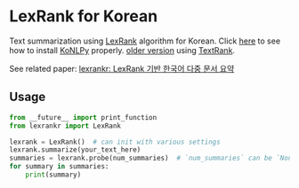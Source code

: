 LexRank for Korean
==========

Text summarization using [LexRank][1] algorithm for Korean.
Click [here][2] to see how to install [KoNLPy][3] properly.
[older version][4] using [TextRank][5].

See related paper: [lexrankr: LexRank 기반 한국어 다중 문서 요약][6]

Usage
-----

```python
from __future__ import print_function
from lexrankr import LexRank

lexrank = LexRank()  # can init with various settings
lexrank.summarize(your_text_here)
summaries = lexrank.probe(num_summaries)  # `num_summaries` can be `None` (using auto-detected topics)
for summary in summaries:
    print(summary)
```

[1]: http://dl.acm.org/citation.cfm?id=1622501
[2]: http://konlpy.org/en/latest/install/
[3]: http://konlpy.org/
[4]: https://github.com/theeluwin/textrankr
[5]: http://digital.library.unt.edu/ark:/67531/metadc30962/
[6]: http://www.eiric.or.kr/community/post2.php?m=view&gubun=201612&num=6769&pg=51&seGubun=&seGubun1=&SnxGubun=%C6%F7%BD%BA%C5%CD&searchBy=&searchWord=
